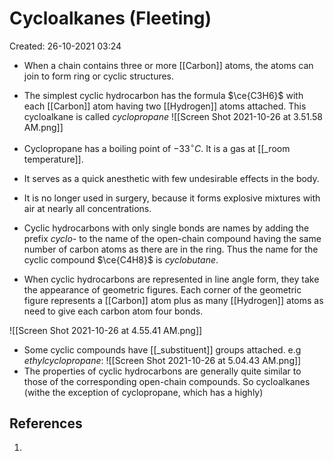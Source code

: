 # Cycloalkanes (Fleeting)
Created: 26-10-2021 03:24

* When a chain contains three or more [[Carbon]] atoms, the atoms can join to form ring or cyclic structures.
* The simplest cyclic hydrocarbon has the formula $\ce{C3H6}$ with each [[Carbon]] atom having two [[Hydrogen]] atoms attached. This cycloalkane is called *cyclopropane* 
![[Screen Shot 2021-10-26 at 3.51.58 AM.png]]

* Cyclopropane has a boiling point of $-33^{\circ}C$. It is a gas at [[_room temperature]].
* It serves as a quick anesthetic with few undesirable effects in the body. 
* It is no longer used in surgery, because it forms explosive mixtures with air at nearly all concentrations.
* Cyclic hydrocarbons with only single bonds are names by adding the prefix *cyclo-* to the name of the open-chain compound having the same number of carbon atoms as there are in the ring. Thus the name for the cyclic compound $\ce{C4H8}$ is *cyclobutane*. 
* When cyclic hydrocarbons are represented in line angle form, they take the appearance of geometric figures. Each corner of the geometric figure represents a [[Carbon]] atom plus as many [[Hydrogen]] atoms as need to give each carbon atom four bonds.

![[Screen Shot 2021-10-26 at 4.55.41 AM.png]]
* Some cyclic compounds have [[_substituent]] groups attached. e.g *ethylcyclopropane*: ![[Screen Shot 2021-10-26 at 5.04.43 AM.png]]
* The properties of cyclic hydrocarbons are generally quite similar to those of the corresponding open-chain compounds. So cycloalkanes (withe the exception of cyclopropane, which has a highly)
## References
1. 
